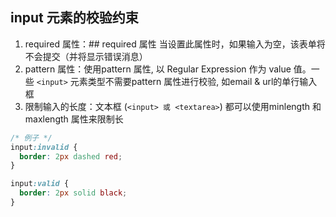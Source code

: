 
## input 元素的校验约束
1. required 属性：## required 属性
当设置此属性时，如果输入为空，该表单将不会提交（并将显示错误消息）
2. pattern 属性：使用pattern 属性, 以 Regular Expression 作为 value 值。一些 `<input>` 元素类型不需要pattern 属性进行校验, 如email & url的单行输入框
3. 限制输入的长度：文本框 (`<input> 或 <textarea>`) 都可以使用minlength 和 maxlength 属性来限制长
```css
/* 例子 */
input:invalid {
  border: 2px dashed red;
}

input:valid {
  border: 2px solid black;
}
```